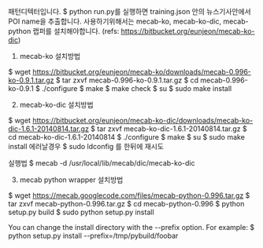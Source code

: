 패턴디텍터입니다.
$ python run.py를 실행하면 training.json 안의 뉴스기사안에서 POI name을 추출합니다.
사용하기위해서는 mecab-ko, mecab-ko-dic, mecab-python 랩퍼를 설치해야합니다.
(refs: https://bitbucket.org/eunjeon/mecab-ko-dic)


1. mecab-ko 설치방법

$ wget https://bitbucket.org/eunjeon/mecab-ko/downloads/mecab-0.996-ko-0.9.1.tar.gz
$ tar zxvf mecab-0.996-ko-0.9.1.tar.gz
$ cd mecab-0.996-ko-0.9.1
$ ./configure
$ make
$ make check
$ su
$ sudo make install

2. mecab-ko-dic 설치방법

$ wget https://bitbucket.org/eunjeon/mecab-ko-dic/downloads/mecab-ko-dic-1.6.1-20140814.tar.gz
$ tar zxvf mecab-ko-dic-1.6.1-20140814.tar.gz
$ cd mecab-ko-dic-1.6.1-20140814
$ ./configure
$ make
$ su
$ sudo make install
에러날경우
$ sudo ldconfig
를 한뒤에 재시도

실행법
$ mecab -d /usr/local/lib/mecab/dic/mecab-ko-dic



3. mecab python wrapper 설치방법

$ wget https://mecab.googlecode.com/files/mecab-python-0.996.tar.gz
$ tar zxvf mecab-python-0.996.tar.gz
$ cd mecab-python-0.996
$ python setup.py build
$ sudo python setup.py install

You can change the install directory with the --prefix option. For example:
$ python setup.py install --prefix=/tmp/pybuild/foobar


